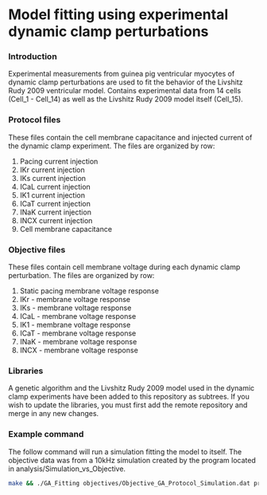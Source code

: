 # Model fitting using experimental dynamic clamp perturbations

### Introduction
Experimental measurements from guinea pig ventricular myocytes of dynamic clamp
perturbations are used to fit the behavior of the Livshitz Rudy 2009 ventricular
model. Contains experimental data from 14 cells (Cell_1 - Cell_14) as well as
the Livshitz Rudy 2009 model itself (Cell_15).


### Protocol files
These files contain the cell membrane capacitance and injected current of the
dynamic clamp experiment. The files are organized by row:
  1. Pacing current injection
  2. IKr current injection
  3. IKs current injection
  4. ICaL current injection
  5. IK1 current injection
  6. ICaT current injection
  7. INaK current injection
  8. INCX current injection
  9. Cell membrane capacitance


### Objective files
These files contain cell membrane voltage during each dynamic clamp
perturbation. The files are organized by row:
  1. Static pacing membrane voltage response
  2. IKr - membrane voltage response
  3. IKs - membrane voltage response
  4. ICaL - membrane voltage response
  5. IK1 - membrane voltage response
  6. ICaT - membrane voltage response
  7. INaK - membrane voltage response
  8. INCX - membrane voltage response


### Libraries
A genetic algorithm and the Livshitz Rudy 2009 model used in the dynamic clamp
experiments have been added to this repository as subtrees. If you wish to
update the libraries, you must first add the remote repository and merge in any
new changes.


### Example command
The follow command will run a simulation fitting the model to itself. The
objective data was from a 10kHz simulation created by the program located
in analysis/Simulation_vs_Objective.

```sh
make && ./GA_Fitting objectives/Objective_GA_Protocol_Simulation.dat protocols/Protocol_DynClamp_Simulation.dat settings.ga
```